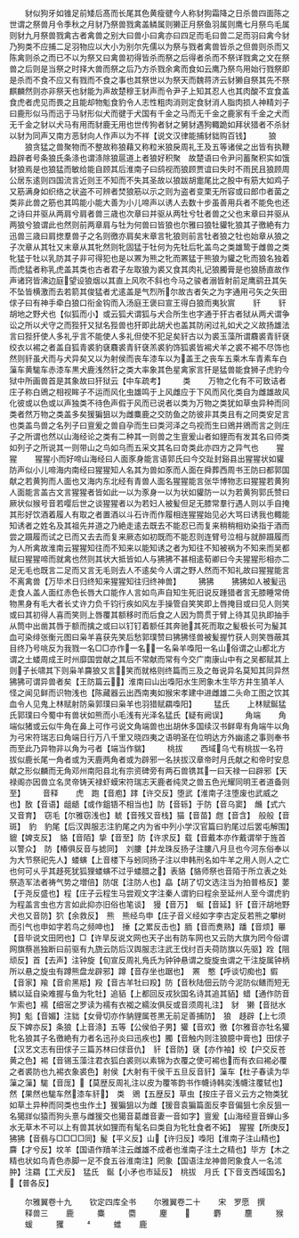 <!-- { "loadSidebar": true } -->
　　豺似狗牙如锥足前矮后髙而长尾其色黄瘦徤今人称豺狗霜降之日杀兽四面陈之世谓之祭兽月令季秋之月豺乃祭兽戮禽盖鳞属则獭正月祭鱼羽属则鹰七月祭鸟毛属则豺九月祭兽戮禽古者禽兽之别大曰兽小曰禽亦曰四足而毛曰兽二足而羽曰禽今豺乃狗类不应捕二足羽物应以大小为别尔先儒以为祭与戮者禽兽皆杀之但兽则杀而又陈禽则杀之而已不以为祭又曰禽兽初得皆杀而祭之后得者杀而不祭详戮禽之文在祭兽之后则是当祭之时择大兽而祭之后乃方杀戮余禽而食如云鹰乃祭鸟用始行戮祭即是杀而不食不应又有戮而不食之事也其祭世以为祭天而魏蒋济云豺獭自祭其先不祭麒麟然则亦非祭天也豺能为声故楚穆王豺声而令尹子上知其忍人也其肉酸不宜食盖食虎者虎见而畏之且能却物鬽食豹令人志性粗肉消则定食豺消人脂肉损人神精刘子曰鹿形似马而迅于马豺形似犬而徤于犬国有千金之马而无千金之鹿家有千金之犬而无千金之豺以犬马有用而豺鹿无用也世传狗者豺之舅豺遇狗輙跪如拜状猎者不杀豺以豺为同声又南方恶豺向人作声以为不祥【说文汉律能捕豺貀购百钱】
　　狼
　　狼贪猛之兽聚物而不整故称狼藉又称粒米狼戾周礼王及五等诸侯之出皆有执鞭趋辟者号条狼氏条涤也谓涤除狼扈道上者狼好积聚　故楚语曰令尹问蓄聚积实如饿豺狼焉是也狼猛而敏给能自顾其后淮南子曰鸱视而狼顾贾谊曰失时不雨民且狼顾周公居东逺则四国流言近则王不知而不失其圣故以狼跋胡疐尾比之股中有筋大如鸡子又筋满身如织络之状盗不可辨者焚狼筋以示之则为盗者变栗无所容或曰郎巾者菌之类非此兽之筋也其鸣能小能大善为小儿啼声以诱人去数十步虽善用兵者不能免也还之诗曰并驱从两肩兮肩者兽三歳也次章曰并驱从两牡兮牡者兽之父也末章曰并驱从两狼兮狼谓此也然则前两章肩与牡为何兽曰皆狼也尔雅曰狼牡貛牝狼其子徼絶有力迅兽三歳曰肩揔羣兽子之名则徼亦肩矣末章言牝狼则前言牡者狼之牡也始章从狼之子次章从其牡又末章从其牝然则牝固猛于牡何为先牡后牝盖鸟之类雄鸷于雌兽之类牝猛于牡以乳防其子非可得犯也是以罴为熊之牝而罴猛于熊狼为貛之牝而狼名独着而虎猛者称乳虎盖其类也古者君子左取狼为裘又食其肉礼记狼臅膏是也狼肠直故作声诸窍皆沸边庭望设狼烟以其直上风吹不斜也今马之骏者溺皆射前足鹰鹞丑其矢不坠皆横激而去若箭其俊猛者尤逺盖是气烈所尔故古者矢之为字通用弓矢之矢田俅子曰有神手牵白狼口衔金钩而入汤庭王褒曰宣王得白狼而夷狄賔
　　豻
　　豻胡地之野犬也【似狐而小】或云狐犬谓狐与犬合所生也字通于犴古者狱从两犬谓争讼之所以犬守之而狴犴又狱名狴兽也犴即此胡犬也盖其防闲过礼如犬之义故扬雄法言曰狴犴使人多礼乎言不能使人多礼但使不犯足矣豻古以为裘玉藻所谓麛裘青豻褎绞衣以裼之者盖自狐青裘豹褎麛裘青豻褎羔裘豹饰狐裘皆裼犬羊之裘不裼不尽饰也然则豻虽犬而与犬异矣又以为射侯而丧车漆车以为盖王之丧车五乘木车青素车白薻车黄駹车赤漆车黒犬鹿浅然豻之类大率象其色星禽家言犴是猛兽能食狮子虎豹今狱中所画兽首是其象故曰犴狱云【中车疏考】
　　类
　　万物之化有不可致诘者庄子称白鶂之相视眸子不运而风化虫雄鸣于上风雌应于下风而风化类自为雌雄故风化彼或以色或以声独类不待色声假于风而已说者以类为万物之类犹如草虫异种而同类者然万物之类盖多矣猨猵狙以为雌麋鹿之交防鱼之防彼非其类且有之同类安足言也类盖鸟兽之名列子曰亶爰之兽自孕而生曰类河泽之鸟视而生曰鶂并鶂而言之则庄子之所谓也然以山海经论之类有二种其一则兽之生亶爰山者如貍而有发其名曰师类如列子之所说其一则带山之鸟如乌而五采文其名曰竒类此亦四方之异气也
　　猩猩
　　猩猩小而好啼山海经曰人面豕身能言语郭氏曰今交趾封谿县出猩猩状如貛防声似小儿啼海内南经曰猩猩知人名其为兽如豕而人面在舜葬西周书王防曰都郭国献之若黄狗而人面也又海内东北经有青兽人面名猩猩能言张华博物志曰猩猩若黄狗人面能言盖古文言猩猩者皆如此一以为豕身一以为状如貛防一以为若黄狗郭氏赞曰厥状似猴号音若嘤后世之谈猩猩者以为若妇人被髪但足无膝常羣行遇人则以手自掩其形好饮酒着履人有取之者置酒以斗石许而作履相连猩猩始见必大骂曰诱我也輙能知诱者之姓名及其祖先并道之乃絶走逺去既去不能忍已而复来稍稍相劝染指于酒而尝之蹑履而试之已而又去去而复来厥态如初既而不能忍则连臂号泣相与就醉蹑履而为人所禽故淮南云猩猩知往而不知来以能知诱之者为知往不知被祸为不知来而吴都赋曰猩猩啼而就禽也然则其状大抵皆如人与狒狒不甚相逺荀卿曰今夫猩猩形相亦二足无毛也既言二足而又言无毛则去人不逺矣今人谓之野人然而不知礼故曰猩猩能言不离禽兽【万毕术日归终知来猩猩知往归终神兽】
　　狒狒
　　狒狒如人被髪迅走食人盖人面红赤色长唇大口能作人言如鸟声自知生死旧说反踵猎者言无膝睡常倚物黒身有毛大者长丈许力负千钧行疾如风左手操管自笑笑即上唇掩目或曰见人则笑或曰其初得人喜而笑则上唇覆其额移时而后食之人因为筒贯于臂上待其见执即抽手从筒中出凿其唇于额而擒之或曰以钉钉着额任其奔驰其死而取之髪极长可为髲其血可染绯张衡元图曰枭羊喜获先笑后愁郭璞赞曰狒狒怪兽被髪握竹获人则笑唇蔽其目终乃号咷反为我戮一名□□亦作一名一名枭羊嘄阳一名山俗谓之山都北方谓之土蝼周成王时州靡国尝献之其后不常献而常有今交广南康山中有之吴都赋其上则子长啸其下则枭羊麡狼又言笑而就格则终篇而三及之毎说异名莫知其同异然狒狒可谓异兽者矣【王防篇云】淮南曰山出嘄阳水生罔象木生毕方井生獖羊人怪之闻见鲜而识物浅也【陈藏器云出西南夷如猴宋孝建中进雌雄二头命工图之饮其血令人见鬼上林赋射防枭郭璞曰枭羊也羽猎赋羂嘄阳】
　　猛氏
　　上林赋鋋猛氏郭璞曰今蜀中有兽状如熊而小毛浅有光泽名猛氏【疑有阙误】
　　角端
　　角端似猪或云似牛角在鼻上可作弓说文角端兽也出胡休多国续汉书鲜卑有角端牛以角为弓宋符瑞志曰角端日行万八千里又晓四夷之语明圣在位明达方外幽逺之事则奉书而至此乃异物非以角为弓者【端当作貒】
　　桃拔
　　西域乌弋有桃拔一名符拔似鹿长尾一角者或为天鹿两角者或为辟邪一名扶拔汉章帝时月氏献之和帝时安息献之形似麟而无角邓州南阳县北有宗资碑旁有两石兽镌其一曰天禄一曰辟邪【天禄阁亦因兽立名灵帝铸天禄虾蟆宋符瑞志天鹿者纯灵之兽五色光耀同明王者道备则至】
　　音释
　　虎　跑【音庖】踍【许交反】堕武【淮南子注堕废也武威之也】敔【音语】龃龉【或作鉏铻不相当也】防【音轹】于防【音乌窦】　虪【式六又音育】　窃毛【尔雅窃浅也】虦【音残又音栈】猫【音苗】甝【音含】　般般【音斑】　豹　豹尾【后汉舆服志注豹尾之内为省中列小学汉官篇曰豹尾过后罢屯解围】　貔【婢支反】　貉【音陌】挚【音至】防【许求反】载【音戴本亦作戴谓举于旌首以警众】　防【椿俱反音与摅同】　刘膢【并龙珠反扬子注膢八月旦也今河东俗奉以为大节祭祀先人】蝼螾【上音楼下与蚓同扬子注以申韩刑名如牛羊之用人则人之亡也何可乆乎其趍死犹狐狸蝼螾不过乎蝼腊之】表貉【貉师祭也音陌于所立表之处祭造军法者祷气势之増倍】防氓【注防人也】皛【胡了切文选注当为拍普格反】葽【于尧反盛也】程【庄子云程生马尝观文字注秦人谓豹曰程余至延州人至今谓虎豹为程盖言虫也方言如此抑亦旧俗也笔谈】　獌【音万】　蜒【音延】豻【音汗胡地野犬也又音防】狖【余救反】　熊　熊经鸟申【庄子音义经如字李古定反若熊之攀树而引气也申如字若鸟之频呻也】　捶【之累反击也】胹【音而煑熟】蹯【音烦】罼【音毕说文田罔也】□【许旱反说文网也天子出有防车网也又云防大旗为罔今俗谓网旗蔡邕独断曰前驱有九旒云防后汉舆服志注武王伐纣百夫荷防旗以先驱】跧【阻顽反】首【去声】注钟旋【旬宣反周礼鳬氏为钟钟悬谓之旋旋虫谓之干注旋属钟柄所以悬之旋虫有蹲熊盘龙辟邪】蹲【音存坐也踞也】　罴　憨【呼谈切痴也】貑【音家】羭【音俞黑羝】羖【音古羊牡曰羖】防【音秋陆佃云防今泥防似鳝而短无鳞以延自染难握与鱼为牝牡】追貊【上都回反戎狄国名诗其追其貊】蜡【通作防音乍索也】襦【细宻之罗读为襦有衣袽之繻汝俱反或音须周礼注】　豺　獭【音挞水狗】鬽【音媚】注貀【女骨切亦作豽貍属苍黒无前足善捕防】　狼　趍辟【上七须反下婢亦反】条狼【上音涤】五等【公侯伯子男】獾【音欢】徼【尔雅音亦牡名獾牝名狼其子名徼絶有力者名迅孙炎曰迅疾也】臅【音触内则注狼臆中膏也】田俅子【汉艺文志有田俅子三篇苏林曰俅音仇】　豻【音防】褎【亦作袖】绞【户交反苍黄之色】裼【音锡玉藻注君衣狐白裘则以素锦为衣覆之使可裼也而有衣曰裼必覆之者裘防也九裼衣象裘色】射侯【大射有干侯干五旦反音豻】薻车【杜子春读为华薻之薻】駹【音厐】【莫歴反周礼注以皮为覆笭韵书作幭诗韩奕浅幭注覆轼也】然【果然也駹车然漆车豻】　类　鶂【五歴反】草虫【按庄子音义云方之物类犹如草土异种而同类也虫作土】猨猵狙以为雌【猨音袁猵篇面反李音偏狙七余反狙一名獦牂似猿而狗头憙与雌猨交也獦音葛雌音妻一音如字】亶爰【山海经亶音蝉山多水无草木不可以上有兽其状如狸而有髦名曰类自为牝牡食者不妬】　猩猩【所庚反】　狒狒【音翡与□□□□同】髲【平义反】山【许归反】嘄阳【淮南子注山精也】麡【才兮反】坟羊【国语作羵羊注云雌雄不成者也淮南子注土之精也】毕方【木之精也状如鸟青色赤脚一足不食五谷淮南注】罔象【国语注龙神兽罔象食人一名沭肿】注羂【工犬反】　猛氏　鋋【小矛也市延反】　桃拔　月氏【下音支西域国名】【普各反】

　　尔雅翼卷十九
　　钦定四库全书
　　尔雅翼卷二十
　　宋　罗愿　撰
　　释兽三
　　鹿　　　麋　　　麕　　　麈
　　　　　麝　　　麢　　　猴
　　蝯　　　玃　　　　　　蜼
　　鹿
